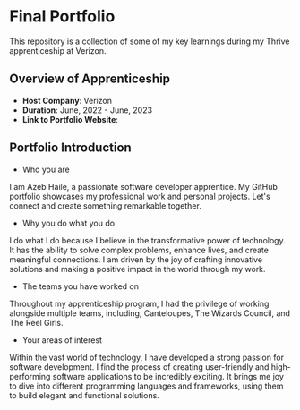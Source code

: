 # Final Portfolio

This repository is a collection of some of my key learnings during my Thrive apprenticeship at Verizon.

## Overview of Apprenticeship

- **Host Company**: Verizon
- **Duration**: June, 2022 - June, 2023
- **Link to Portfolio Website**:

## Portfolio Introduction

- Who you are

I am Azeb Haile, a passionate software developer apprentice. My GitHub portfolio showcases my professional work and personal projects. Let's connect and create something remarkable together.

- Why you do what you do

I do what I do because I believe in the transformative power of technology. It has the ability to solve complex problems, enhance lives, and create meaningful connections. I am driven by the joy of crafting innovative solutions and making a positive impact in the world through my work.

- The teams you have worked on

Throughout my apprenticeship program, I had the privilege of working alongside multiple teams, including, Canteloupes, The Wizards Council, and The Reel Girls.

- Your areas of interest

Within the vast world of technology, I have developed a strong passion for software development. I find the process of creating user-friendly and high-performing software applications to be incredibly exciting. It brings me joy to dive into different programming languages and frameworks, using them to build elegant and functional solutions.


